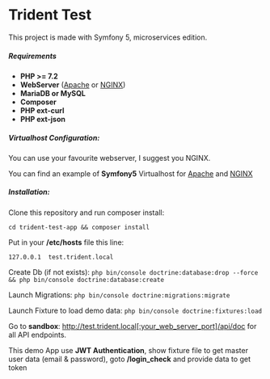 # Trident Test

This project is made with Symfony 5, microservices edition.

##### Requirements

- **PHP >= 7.2**
- **WebServer** ([Apache](https://www.apache.org/) or [NGINX](https://www.nginx.com/))
- **MariaDB or MySQL**
- **Composer**
- **PHP ext-curl**
- **PHP ext-json**

##### Virtualhost Configuration:

You can use your favourite webserver, I suggest you NGINX.

You can find an example of **Symfony5** Virtualhost for [Apache](https://symfony.com/doc/current/setup/web_server_configuration.html#apache-with-mod-php-php-cgi) and [NGINX](https://symfony.com/doc/current/setup/web_server_configuration.html#nginx)

##### Installation:

Clone this repository and run composer install:

`cd trident-test-app && composer install`

Put in your **/etc/hosts** file this line:

`127.0.0.1	test.trident.local`

Create Db (if not exists): `php bin/console doctrine:database:drop --force && php bin/console doctrine:database:create`

Launch Migrations: `php bin/console doctrine:migrations:migrate`

Launch Fixture to load demo data: `php bin/console doctrine:fixtures:load`

Go to **sandbox**: http://test.trident.local[:your_web_server_port]/api/doc for all API endpoints.

This demo App use **JWT Authentication**, show fixture file to get master user data (email & password), goto **/login_check** and provide data to get token


